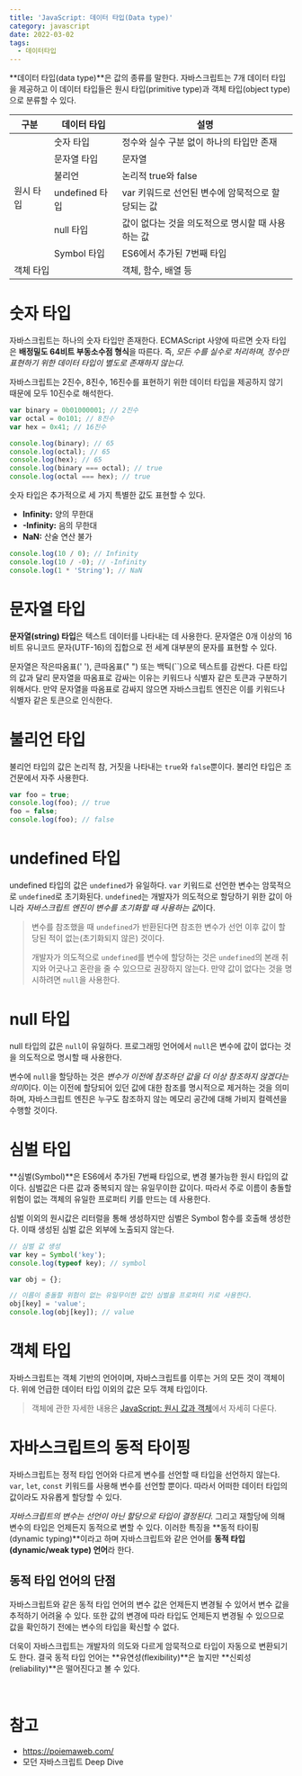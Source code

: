 ```yaml
---
title: 'JavaScript: 데이터 타입(Data type)'
category: javascript
date: 2022-03-02
tags:
  - 데이터타입
---
```


**데이터 타입(data type)**은 값의 종류를 말한다. 자바스크립트는 7개 데이터 타입을 제공하고 이 데이터 타입들은 원시 타입(primitive type)과 객체 타입(object type)으로 분류할 수 있다.

<table>
  <thead>
    <th>구분</th>
    <th>데이터 타입</th>
    <th>설명</th>
  </thead>
  <tbody>
    <tr>
      <td rowspan="6">원시 타입</td>
      <td>숫자 타입</td>
      <td>정수와 실수 구분 없이 하나의 타입만 존재</td>
    </tr>
    <tr>
      <td>문자열 타입</td>
      <td>문자열</td>
    </tr>
    <tr>
      <td>불리언</td>
      <td>논리적 true와 false</td>
    </tr>
    <tr>
      <td>undefined 타입</td>
      <td>var 키워드로 선언된 변수에 암묵적으로 할당되는 값</td>
    </tr>
    <tr>
      <td>null 타입</td>
      <td>값이 없다는 것을 의도적으로 명시할 때 사용하는 값</td>
    </tr>
    <tr>
      <td>Symbol 타입</td>
      <td>ES6에서 추가된 7번째 타입</td>
    </tr>
    <tr>
      <td colspan="2">객체 타입</td>
      <td>객체, 함수, 배열 등</td>
    </tr>
  </tbody>
</table>

# 숫자 타입

자바스크립트는 하나의 숫자 타입만 존재한다. ECMAScript 사양에 따르면 숫자 타입은 **배정밀도 64비트 부동소수점 형식**을 따른다. 즉, _모든 수를 실수로 처리하며, 정수만 표현하기 위한 데이터 타입이 별도로 존재하지 않는다._

자바스크립트는 2진수, 8진수, 16진수를 표현하기 위한 데이터 타입을 제공하지 않기 때문에 모두 10진수로 해석한다.

```js
var binary = 0b01000001; // 2진수
var octal = 0o101; // 8진수
var hex = 0x41; // 16진수

console.log(binary); // 65
console.log(octal); // 65
console.log(hex); // 65
console.log(binary === octal); // true
console.log(octal === hex); // true
```

숫자 타입은 추가적으로 세 가지 특별한 값도 표현할 수 있다.

- **Infinity:** 양의 무한대
- **-Infinity:** 음의 무한대
- **NaN:** 산술 연산 불가

```js
console.log(10 / 0); // Infinity
console.log(10 / -0); // -Infinity
console.log(1 * 'String'); // NaN
```

# 문자열 타입

**문자열(string) 타입**은 텍스트 데이터를 나타내는 데 사용한다. 문자열은 0개 이상의 16비트 유니코드 문자(UTF-16)의 집합으로 전 세계 대부분의 문자를 표현할 수 있다.

문자열은 작은따옴표(' '), 큰따옴표(" ") 또는 백틱(\`\`)으로 텍스트를 감싼다. 다른 타입의 값과 달리 문자열을 따옴표로 감싸는 이유는 키워드나 식별자 같은 토큰과 구분하기 위해서다. 만약 문자열을 따옴표로 감싸지 않으면 자바스크립트 엔진은 이를 키워드나 식별자 같은 토큰으로 인식한다.

# 불리언 타입

불리언 타입의 값은 논리적 참, 거짓을 나타내는 `true`와 `false`뿐이다. 불리언 타입은 조건문에서 자주 사용한다.

```js
var foo = true;
console.log(foo); // true
foo = false;
console.log(foo); // false
```

# undefined 타입

undefined 타입의 값은 `undefined`가 유일하다.
`var` 키워드로 선언한 변수는 암묵적으로 `undefined`로 초기화된다. `undefined`는 개발자가 의도적으로 할당하기 위한 값이 아니라 *자바스크립트 엔진이 변수를 초기화할 때 사용하는 값*이다.

> 변수를 참조했을 때 `undefined`가 반환된다면 참조한 변수가 선언 이후 값이 할당된 적이 없는(초기화되지 않은) 것이다.
>
> 개발자가 의도적으로 `undefined`를 변수에 할당하는 것은 `undefined`의 본래 취지와 어긋나고 혼란을 줄 수 있으므로 권장하지 않는다. 만약 값이 없다는 것을 명시하려면 `null`을 사용한다.

# null 타입

null 타입의 값은 `null`이 유일하다. 프로그래밍 언어에서 `null`은 변수에 값이 없다는 것을 의도적으로 명시할 때 사용한다.

변수에 `null`을 할당하는 것은 *변수가 이전에 참조하던 값을 더 이상 참조하지 않겠다는 의미*이다. 이는 이전에 할당되어 있던 값에 대한 참조를 명시적으로 제거하는 것을 의미하며, 자바스크립트 엔진은 누구도 참조하지 않는 메모리 공간에 대해 가비지 컬렉션을 수행할 것이다.

# 심벌 타입

**심벌(Symbol)**은 ES6에서 추가된 7번째 타입으로, 변경 불가능한 원시 타입의 값이다. 심벌값은 다른 값과 중복되지 않는 유일무이한 값이다. 따라서 주로 이름이 충돌할 위험이 없는 객체의 유일한 프로퍼티 키를 만드는 데 사용한다.

심벌 이외의 원시값은 리터럴을 통해 생성하지만 심벌은 Symbol 함수를 호출해 생성한다. 이때 생성된 심벌 값은 외부에 노출되지 않는다.

```js
// 심벌 값 생성
var key = Symbol('key');
console.log(typeof key); // symbol

var obj = {};

// 이름이 충돌할 위험이 없는 유일무이한 값인 심벌을 프로퍼티 키로 사용한다.
obj[key] = 'value';
console.log(obj[key]); // value
```

# 객체 타입

자바스크립트는 객체 기반의 언어이며, 자바스크립트를 이루는 거의 모든 것이 객체이다. 위에 언급한 데이터 타입 이외의 값은 모두 객체 타입이다.

<blockquote variant="info">

객체에 관한 자세한 내용은 [JavaScript: 원시 값과 객체](https://chamdom.blog/primitive-and-object)에서 자세히 다룬다.

</blockquote>

# 자바스크립트의 동적 타이핑

자바스크립트는 정적 타입 언어와 다르게 변수를 선언할 때 타입을 선언하지 않는다. `var`, `let`, `const` 키워드를 사용해 변수를 선언할 뿐이다. 따라서 어떠한 데이터 타입의 값이라도 자유롭게 할당할 수 있다.

_자바스크립트의 변수는 선언이 아닌 할당으로 타입이 결정된다._ 그리고 재할당에 의해 변수의 타입은 언제든지 동적으로 변할 수 있다. 이러한 특징을 **동적 타이핑(dynamic typing)**이라고 하며 자바스크립트와 같은 언어를 **동적 타입(dynamic/weak type) 언어**라 한다.

## 동적 타입 언어의 단점

자바스크립트와 같은 동적 타입 언어의 변수 값은 언제든지 변경될 수 있어서 변수 값을 추적하기 어려울 수 있다. 또한 값의 변경에 따라 타입도 언제든지 변경될 수 있으므로 값을 확인하기 전에는 변수의 타입을 확신할 수 없다.

더욱이 자바스크립트는 개발자의 의도와 다르게 암묵적으로 타입이 자동으로 변환되기도 한다. 결국 동적 타입 언어는 **유연성(flexibility)**은 높지만 **신뢰성(reliability)**은 떨어진다고 볼 수 있다.

<br />

# 참고

- https://poiemaweb.com/
- 모던 자바스크립트 Deep Dive
